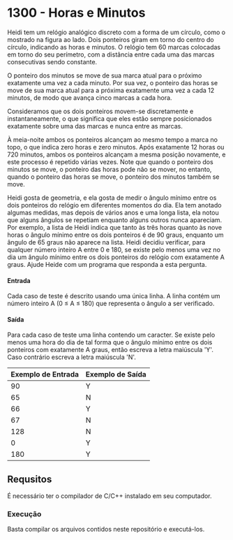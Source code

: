 # 1300 - Horas e Minutos
Heidi tem um relógio analógico discreto com a forma de um círculo, como o mostrado na figura ao lado. Dois ponteiros giram em torno do centro do círculo, indicando as horas e minutos. O relógio tem 60 marcas colocadas em torno do seu perímetro, com a distância entre cada uma das marcas consecutivas sendo constante.

O ponteiro dos minutos se move de sua marca atual para o próximo exatamente uma vez a cada minuto. Por sua vez, o ponteiro das horas se move de sua marca atual para a próxima exatamente uma vez a cada 12 minutos, de modo que avança cinco marcas a cada hora.

Consideramos que os dois ponteiros movem-se discretamente e instantaneamente, o que significa que eles estão sempre posicionados exatamente sobre uma das marcas e nunca entre as marcas.

À meia-noite ambos os ponteiros alcançam ao mesmo tempo a marca no topo, o que indica zero horas e zero minutos. Após exatamente 12 horas ou 720 minutos, ambos os ponteiros alcançam a mesma posição novamente, e este processo é repetido várias vezes. Note que quando o ponteiro dos minutos se move, o ponteiro das horas pode não se mover, no entanto, quando o ponteiro das horas se move, o ponteiro dos minutos também se move.

Heidi gosta de geometria, e ela gosta de medir o ângulo mínimo entre os dois ponteiros do relógio em diferentes momentos do dia. Ela tem anotado algumas medidas, mas depois de vários anos e uma longa lista, ela notou que alguns ângulos se repetiam enquanto alguns outros nunca apareciam. Por exemplo, a lista de Heidi indica que tanto às três horas quanto às nove horas o ângulo mínimo entre os dois ponteiros é de 90 graus, enquanto um ângulo de 65 graus não aparece na lista. Heidi decidiu verificar, para qualquer número inteiro A entre 0 e 180, se existe pelo menos uma vez no dia um ângulo mínimo entre os dois ponteiros do relógio com exatamente A graus. Ajude Heide com um programa que responda a esta pergunta.

#### Entrada
Cada caso de teste é descrito usando uma única linha. A linha contém um número inteiro A (0 ≤ A ≤ 180) que representa o ângulo a ser verificado.

#### Saída
Para cada caso de teste uma linha contendo um caracter. Se existe pelo menos uma hora do dia de tal forma que o ângulo mínimo entre os dois ponteiros com exatamente A graus, então escreva a letra maiúscula 'Y'. Caso contrário escreva a letra maiúscula 'N'.

|Exemplo de Entrada|Exemplo de Saída|
|------------------|----------------|
|90                |Y               |
|65                |N               |
|66                |Y               |
|67                |N               |
|128               |N               |
|0                 |Y               |
|180               |Y               |

## Requsitos
É necessário ter o compilador de C/C++ instalado em seu computador.

### Execução
Basta compilar os arquivos contidos neste repositório e executá-los.
